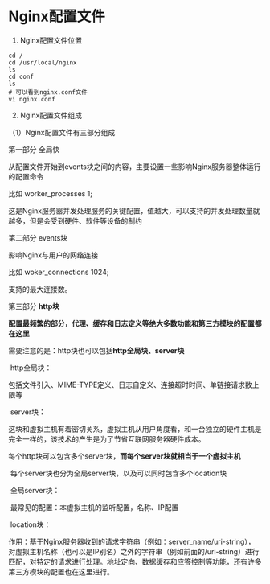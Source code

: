 # Nginx配置文件

1. Nginx配置文件位置

```shell
cd /
cd /usr/local/nginx
ls
cd conf
ls
# 可以看到nginx.conf文件
vi nginx.conf
```

2. Nginx配置文件组成

（1）Nginx配置文件有三部分组成

第一部分 全局快

从配置文件开始到events块之间的内容，主要设置一些影响Nginx服务器整体运行的配置命令

比如 worker_processes 1;

这是Nginx服务器并发处理服务的关键配置，值越大，可以支持的并发处理数量就越多，但是会受到硬件、软件等设备的制约

第二部分 events块

影响Nginx与用户的网络连接

比如 woker_connections 1024; 

支持的最大连接数。

第三部分 **http块**

**配置最频繁的部分，代理、缓存和日志定义等绝大多数功能和第三方模块的配置都在这里**

需要注意的是：http块也可以包括**http全局块、server块**

​	http全局块：

​		包括文件引入、MIME-TYPE定义、日志自定义、连接超时时间、单链接请求数上限等

​	server块：

​		这块和虚拟主机有着密切关系，虚拟主机从用户角度看，和一台独立的硬件主机是完全一样的，该技术的产生是为了节省互联网服务器硬件成本。

​		每个http块可以包含多个server块，**而每个server块就相当于一个虚拟主机**

​		每个server块也分为全局server块，以及可以同时包含多个location块

​			全局server块：

​				最常见的配置：本虚拟主机的监听配置，名称、IP配置

​			location块：

​				作用：基于Nginx服务器收到的请求字符串（例如：server_name/uri-string），对虚拟主机名称（也可以是IP别名）之外的字符串（例如前面的/uri-string）进行匹配，对特定的请求进行处理。地址定向、数据缓存和应答控制等功能，还有许多第三方模块的配置也在这里进行。